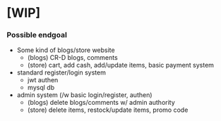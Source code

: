 # [WIP]
### Possible endgoal
- Some kind of blogs/store website
  - (blogs) CR-D blogs, comments
  - (store) cart, add cash, add/update items, basic payment system 
- standard register/login system
  - jwt authen
  - mysql db
- admin system (/w basic login/register, authen)
  - (blogs) delete blogs/comments w/ admin authority
  - (store) delete items, restock/update items, promo code
